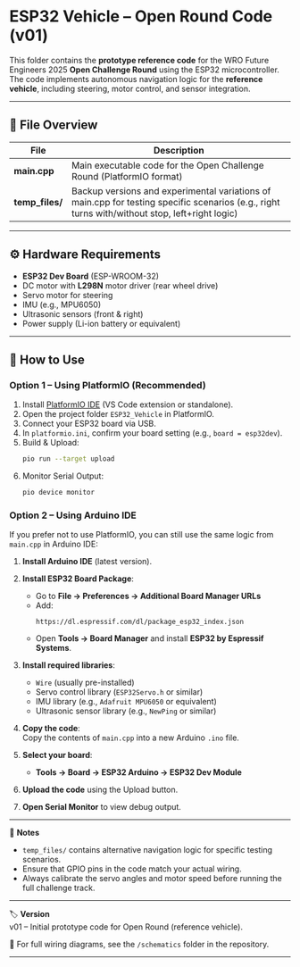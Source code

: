 # ESP32 Vehicle – Open Round Code (v01)

This folder contains the **prototype reference code** for the WRO Future Engineers 2025 **Open Challenge Round** using the ESP32 microcontroller.  
The code implements autonomous navigation logic for the **reference vehicle**, including steering, motor control, and sensor integration.

---

## 📂 File Overview

| File | Description |
|------|-------------|
| **main.cpp** | Main executable code for the Open Challenge Round (PlatformIO format) |
| **temp_files/** | Backup versions and experimental variations of main.cpp for testing specific scenarios (e.g., right turns with/without stop, left+right logic) |

---

## ⚙️ Hardware Requirements
- **ESP32 Dev Board** (ESP-WROOM-32)
- DC motor with **L298N** motor driver (rear wheel drive)
- Servo motor for steering
- IMU (e.g., MPU6050)
- Ultrasonic sensors (front & right)
- Power supply (Li-ion battery or equivalent)

---

## 🚀 How to Use

### **Option 1 – Using PlatformIO (Recommended)**
1. Install [PlatformIO IDE](https://platformio.org/) (VS Code extension or standalone).
2. Open the project folder `ESP32_Vehicle` in PlatformIO.
3. Connect your ESP32 board via USB.
4. In `platformio.ini`, confirm your board setting (e.g., `board = esp32dev`).
5. Build & Upload:
   ```bash
   pio run --target upload
6. Monitor Serial Output:
   ```bash
   pio device monitor

### **Option 2 – Using Arduino IDE**

If you prefer not to use PlatformIO, you can still use the same logic from `main.cpp` in Arduino IDE:

1. **Install Arduino IDE** (latest version).

2. **Install ESP32 Board Package**:  
   - Go to **File → Preferences → Additional Board Manager URLs**  
   - Add:  
     ```
     https://dl.espressif.com/dl/package_esp32_index.json
     ```
   - Open **Tools → Board Manager** and install **ESP32 by Espressif Systems**.

3. **Install required libraries**:
   - `Wire` (usually pre-installed)
   - Servo control library (`ESP32Servo.h` or similar)
   - IMU library (e.g., `Adafruit MPU6050` or equivalent)
   - Ultrasonic sensor library (e.g., `NewPing` or similar)

4. **Copy the code**:  
   Copy the contents of `main.cpp` into a new Arduino `.ino` file.

5. **Select your board**:  
   - **Tools → Board → ESP32 Arduino → ESP32 Dev Module**

6. **Upload the code** using the Upload button.

7. **Open Serial Monitor** to view debug output.

---

📌 **Notes**
- `temp_files/` contains alternative navigation logic for specific testing scenarios.
- Ensure that GPIO pins in the code match your actual wiring.
- Always calibrate the servo angles and motor speed before running the full challenge track.

---

🏷 **Version**  
v01 – Initial prototype code for Open Round (reference vehicle).

📄 For full wiring diagrams, see the `/schematics` folder in the repository.


---
